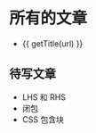 <script setup lang="ts">
import { useData } from 'vitepress'
import { data } from './articles.data'

const { site, page } = useData()
const base = site.value.base
const getUrl = (url: string) => `${base}${url.slice(1)}`

const __fileurl = '/' + page.value.relativePath.replace(/\.md$/, '.html')
const articles = data.filter(({ url }) => url !== '/' && url !== __fileurl)

const getTitle = (url: string) => {
  const names = url.split('/')
  let filename = names.pop()!
  if(!filename) {
    filename = names.pop()!
  }
  const title = filename.replace(/\.html$/, '')
  if (title === 'index') return names.pop()
  return title
}
</script>

<h1>所有的文章</h1>
<ul>
  <li v-for="{ url } of articles">
    <a :href="getUrl(url)">{{ getTitle(url) }}</a>
  </li>
</ul>

## 待写文章

- LHS 和 RHS
- 闭包
- CSS 包含块
